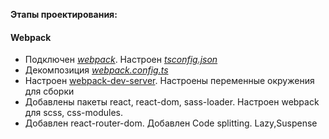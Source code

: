 **Этапы проектирования:**
#### Webpack
 - Подключен [*webpack*](https://webpack.js.org/). Настроен *[tsconfig.json](tsconfig.json)*
 - Декомпозиция *[webpack.config.ts](webpack.config.ts)*
 - Настроен [webpack-dev-server](https://webpack.js.org/configuration/dev-server/). Настроены переменные окружения для сборки
 - Добавлены пакеты react, react-dom, sass-loader. Настроен webpack для scss, css-modules. 
 - Добавлен react-router-dom. Добавлен Code splitting. Lazy,Suspense
